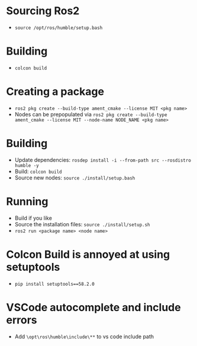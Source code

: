  # Sourcing Ros2
 * `source /opt/ros/humble/setup.bash`
 # Building 
 * `colcon build`
 # Creating a package
 * `ros2 pkg create --build-type ament_cmake --license MIT <pkg name>`
 * Nodes can be prepopulated via  `ros2 pkg create --build-type ament_cmake --license MIT --node-name NODE_NAME <pkg name>`
 # Building
 * Update dependencies: `rosdep install -i --from-path src --rosdistro humble -y`
 * Build: `colcon build`
 * Source new nodes: `source ./install/setup.bash`
 # Running
 * Build if you like
 * Source the installation files: `source ./install/setup.sh`
 * `ros2 run <package name> <node name>`
 # Colcon Build is annoyed at using setuptools
 * `pip install setuptools==58.2.0`
 # VSCode autocomplete and include errors
 * Add `\opt\ros\humble\include\**` to vs code include path
